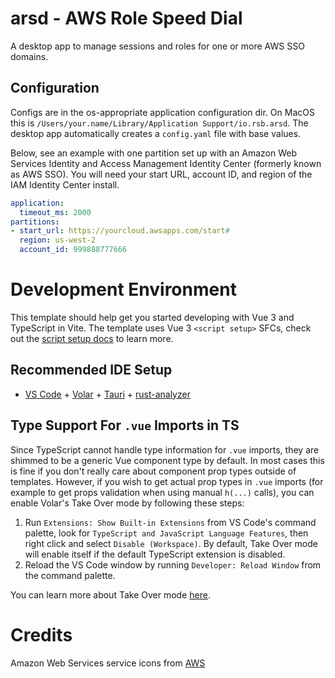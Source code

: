 # arsd - AWS Role Speed Dial

A desktop app to manage sessions and roles for one or more AWS SSO domains.

## Configuration

Configs are in the os-appropriate application configuration dir. On MacOS this is `/Users/your.name/Library/Application Support/io.rsb.arsd`. The desktop app automatically creates a `config.yaml` file with base values.

Below, see an example with one partition set up with an Amazon Web Services Identity and Access Management Identity Center (formerly known as AWS SSO). You will need your start URL, account ID, and region of the IAM Identity Center install.

```yaml
application:
  timeout_ms: 2000
partitions:
- start_url: https://yourcloud.awsapps.com/start#
  region: us-west-2
  account_id: 999888777666
```

# Development Environment

This template should help get you started developing with Vue 3 and TypeScript in Vite. The template uses Vue 3 `<script setup>` SFCs, check out the [script setup docs](https://v3.vuejs.org/api/sfc-script-setup.html#sfc-script-setup) to learn more.

## Recommended IDE Setup

- [VS Code](https://code.visualstudio.com/) + [Volar](https://marketplace.visualstudio.com/items?itemName=Vue.volar) + [Tauri](https://marketplace.visualstudio.com/items?itemName=tauri-apps.tauri-vscode) + [rust-analyzer](https://marketplace.visualstudio.com/items?itemName=rust-lang.rust-analyzer)

## Type Support For `.vue` Imports in TS

Since TypeScript cannot handle type information for `.vue` imports, they are shimmed to be a generic Vue component type by default. In most cases this is fine if you don't really care about component prop types outside of templates. However, if you wish to get actual prop types in `.vue` imports (for example to get props validation when using manual `h(...)` calls), you can enable Volar's Take Over mode by following these steps:

1. Run `Extensions: Show Built-in Extensions` from VS Code's command palette, look for `TypeScript and JavaScript Language Features`, then right click and select `Disable (Workspace)`. By default, Take Over mode will enable itself if the default TypeScript extension is disabled.
2. Reload the VS Code window by running `Developer: Reload Window` from the command palette.

You can learn more about Take Over mode [here](https://github.com/johnsoncodehk/volar/discussions/471).

# Credits

Amazon Web Services service icons from [AWS](https://aws.amazon.com/architecture/icons/)